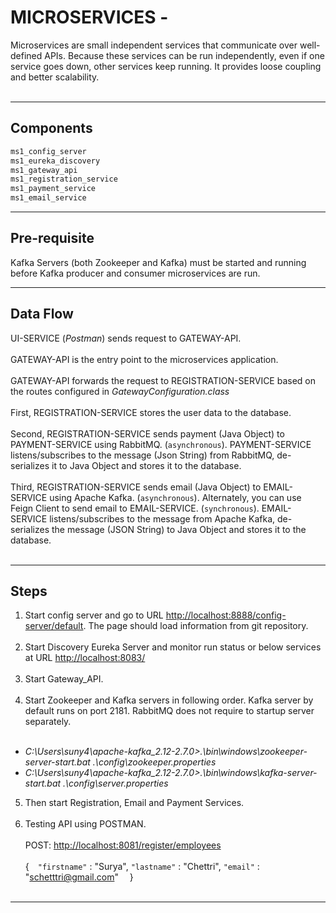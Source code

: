 # MICROSERVICES -
Microservices are small independent services that communicate over well-defined APIs. 
Because these services can be run independently, even if one service goes down, other services keep running. 
It provides loose coupling and better scalability. <br></br>

---
## Components
```bash
ms1_config_server
ms1_eureka_discovery
ms1_gateway_api
ms1_registration_service
ms1_payment_service
ms1_email_service
```
---

## Pre-requisite
Kafka Servers (both Zookeeper and Kafka) must be started and running before Kafka producer and consumer microservices are run.

---

## Data Flow
UI-SERVICE (_Postman_) sends request to GATEWAY-API. <br></br>
GATEWAY-API is the entry point to the microservices application. <br></br>
GATEWAY-API forwards the request to REGISTRATION-SERVICE based on the routes configured in _GatewayConfiguration.class_ <br></br>
First, REGISTRATION-SERVICE stores the user data to the database. <br></br>
Second, REGISTRATION-SERVICE sends payment (Java Object) to PAYMENT-SERVICE using RabbitMQ. (``asynchronous``). 
PAYMENT-SERVICE listens/subscribes to the message (Json String) from RabbitMQ, de-serializes it to Java Object and stores it to the database. <br></br>
Third, REGISTRATION-SERVICE sends email  (Java Object) to EMAIL-SERVICE using Apache Kafka. (``asynchronous``).
Alternately, you can use Feign Client to send email to EMAIL-SERVICE. (``synchronous``). 
EMAIL-SERVICE listens/subscribes to the message from Apache Kafka, de-serializes the message (JSON String) to Java Object and stores it to the database. <br></br>

--- 

## Steps 
1. Start config server and go to URL [http://localhost:8888/config-server/default](http://localhost:8888/config-server/default). The page should load information from git repository. <br></br>
2. Start Discovery Eureka Server and monitor run status or below services at URL [http://localhost:8083/](http://localhost:8083/) <br></br>
3. Start Gateway_API. <br></br>
4. Start Zookeeper and Kafka servers in following order. Kafka server by default runs on port 2181. RabbitMQ does not require to startup server separately.<br></br>
<ul>
<li><i>C:\Users\suny4\apache-kafka_2.12-2.7.0>.\bin\windows\zookeeper-server-start.bat .\config\zookeeper.properties </i></li>      
<li><i>C:\Users\suny4\apache-kafka_2.12-2.7.0>.\bin\windows\kafka-server-start.bat .\config\server.properties </i></li>
</ul>      

5. Then start Registration, Email and Payment Services. <br></br>
6. Testing API using POSTMAN. <br></br>
POST: [http://localhost:8081/register/employees](http://localhost:8081/register/employees) <br></br>
{&emsp;``"firstname"`` : "Surya", ``"lastname"`` : "Chettri", ``"email"`` : "schetttri@gmail.com" &emsp;} <br></br>

--- 
